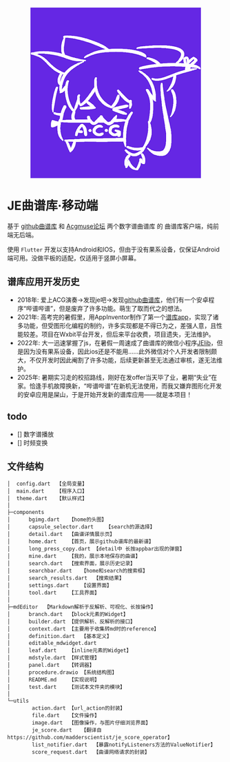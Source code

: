 <p align="center"><img src="assets/icon.png" alt="JEapp Icon" /></p>

# JE曲谱库·移动端

基于 [github曲谱库](https://github.com/zytx121/je/issues) 和 [Acgmuse论坛](https://www.acgmuse.com) 两个数字谱曲谱库 的 曲谱库客户端，纯前端无后端。

使用 `Flutter` 开发以支持Android和IOS，但由于没有果系设备，仅保证Android端可用。没做平板的适配，仅适用于竖屏小屏幕。

## 谱库应用开发历史
- 2018年: 爱上ACG演奏→发现je吧→发现[github曲谱库](https://github.com/zytx121/je/issues)，他们有一个安卓程序“哔谱哔谱”，但是废弃了许多功能。萌生了取而代之的想法。
- 2021年: 高考完的暑假里，用AppInventor制作了第一个[谱库app](https://www.bilibili.com/video/BV1bP4y1P7EC)，实现了诸多功能，但受图形化编程的制约，许多实现都是不得已为之，差强人意，且性能较差。项目在Wxbit平台开发，但后来平台收费，项目遗失，无法维护。
- 2022年: 大一迅速掌握了js，在暑假一周速成了曲谱库的微信小程序[JElib](https://github.com/madderscientist/JElib)，但是因为没有果系设备，因此ios还是不能用……此外微信对个人开发者限制颇大，不仅开发时因此阉割了许多功能，后续更新甚至无法通过审核，遂无法维护。
- 2025年: 暑期实习走的校招路线，刚好在发offer当天毕了业，暑期“失业”在家。恰逢手机故障换新，“哔谱哔谱”在新机无法使用，而我又嫌弃图形化开发的安卓应用是屎山，于是开始开发新的谱库应用——就是本项目！

## todo
- [] 数字谱播放
- [] 时频变换

## 文件结构
```
│  config.dart  【全局变量】
│  main.dart    【程序入口】
│  theme.dart   【默认样式】
│  
├─components
│      bgimg.dart   【home的头图】
│      capsule_selector.dart    【search的源选择】
│      detail.dart  【曲谱详情展示页】
│      home.dart    【首页，展示github谱库的最新谱】
│      long_press_copy.dart 【detail中 长按appbar出现的弹窗】
│      mine.dart    【我的，展示本地保存的曲谱】
│      search.dart  【搜索界面，展示历史记录】
│      searchbar.dart   【home和search的搜索框】
│      search_results.dart  【搜索结果】
│      settings.dart    【设置界面】
│      tool.dart    【工具界面】
│      
├─mdEditor  【Markdown解析于反解析、可视化、长按操作】
│      branch.dart  【block元素的Widget】
│      builder.dart 【提供解析、反解析的接口】
│      context.dart 【主要用于收集转md时的reference】
│      definition.dart  【基本定义】
│      editable_mdwidget.dart
│      leaf.dart    【inline元素的Widget】
│      mdstyle.dart 【样式管理】
│      panel.dart   【转调器】
│      procedure.drawio 【系统结构图】
│      README.md    【实现说明】
│      test.dart    【测试本文件夹的模块】
│      
└─utils
        action.dart 【url_action的封装】
        file.dart   【文件操作】
        image.dart  【图像操作，与图片仔细浏览界面】
        je_score.dart   【翻译自https://github.com/madderscientist/je_score_operator】
        list_notifier.dart  【暴露notifyListeners方法的ValueNotifier】
        score_request.dart  【曲谱网络请求的封装】
```
